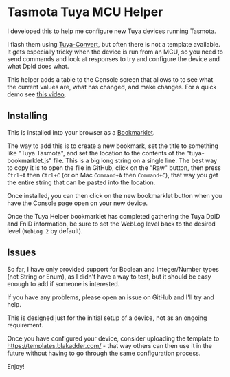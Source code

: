 # Tasmota Tuya MCU Helper

I developed this to help me configure new Tuya devices running Tasmota.

I flash them using [Tuya-Convert](https://github.com/ct-Open-Source/tuya-convert), but often there is not a template available. It gets especially tricky when the device is run from an MCU, so you need to send commands and look at responses to try and configure the device and what DpId does what.

This helper adds a table to the Console screen that allows to to see what the current values are, what has changed, and make changes. For a quick demo see [this video](https://youtu.be/9bgwwWMb_Do).

## Installing

This is installed into your browser as a [Bookmarklet](https://en.wikipedia.org/wiki/Bookmarklet).

The way to add this is to create a new bookmark, set the title to something like "Tuya Tasmota", and set the location to the contents of the "tuya-bookmarklet.js" file. This is a big long string on a single line. The best way to copy it is to open the file in GitHub, click on the "Raw" button, then press `Ctrl+A` then `Ctrl+C` (or on Mac `Command+A` then `Command+C`), that way you get the entire string that can be pasted into the location.

Once installed, you can then click on the new bookmarklet button when you have the Console page open on your new device.

Once the Tuya Helper bookmarklet has completed gathering the Tuya DpID and FnID information, be sure to set the WebLog level back to the desired level (`WebLog 2` by default).

## Issues

So far, I have only provided support for Boolean and Integer/Number types (not String or Enum), as I didn't have a way to test, but it should be easy enough to add if someone is interested.

If you have any problems, please open an issue on GitHub and I'll try and help.

This is designed just for the initial setup of a device, not as an ongoing requirement.

Once you have configured your device, consider uploading the template to https://templates.blakadder.com/ - that way others can then use it in the future without having to go through the same configuration process.

Enjoy!
